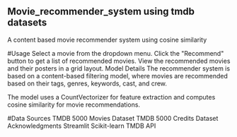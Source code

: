 ## Movie_recommender_system using tmdb datasets
A content based movie recommender system using cosine similarity

#Usage
Select a movie from the dropdown menu.
Click the "Recommend" button to get a list of recommended movies.
View the recommended movies and their posters in a grid layout.
Model Details
The recommender system is based on a content-based filtering model, where movies are recommended based on their tags, genres, keywords, cast, and crew.

The model uses a CountVectorizer for feature extraction and computes cosine similarity for movie recommendations.

#Data Sources
TMDB 5000 Movies Dataset
TMDB 5000 Credits Dataset
Acknowledgments
Streamlit
Scikit-learn
TMDB API


